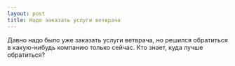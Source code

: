 ```yaml
---
layout: post 
title: Надо заказать услуги ветврача 
--- 
```

Давно надо было уже заказать услуги ветврача, но решился обратиться в какую-нибудь компанию только сейчас. Кто знает, куда лучше обратиться?
